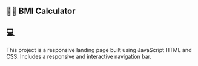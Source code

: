 ## 🏋️‍♂️ BMI Calculator 

## 💻


This project is a responsive landing page built using JavaScript HTML and CSS. Includes a responsive and interactive navigation bar.
